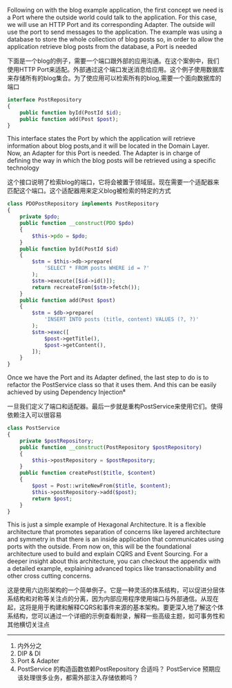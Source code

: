 Following on with the blog example application, the first concept we need is a Port where the outside world could talk to the application. For this case, we will use an HTTP Port and its corresponding Adapter. The outside will use the port to send messages to the application. The example was using a database to store the whole collection of blog posts so, in order to allow the application retrieve blog posts from the database, a Port is needed

下面是一个blog的例子，需要一个端口跟外部的应用沟通。在这个案例中，我们使用HTTP Port来适配。外部通过这个端口发送消息给应用。这个例子使用数据库来存储所有的blog集合。为了使应用可以检索所有的blog,需要一个面向数据库的端口

```php
interface PostRepository
{
    public function byId(PostId $id);
    public function add(Post $post);
}
```

This interface states the Port by which the application will retrieve information about blog posts,and it will be located in the Domain Layer. Now, an Adapter for this Port is needed. The Adapter is in charge of defining the way in which the blog posts will be retrieved using a specific technology

这个接口说明了检索blog的端口，它将会被置于领域层。现在需要一个适配器来匹配这个端口。这个适配器用来定义blog被检索的特定的方式

```php
class PDOPostRepository implements PostRepository
{
    private $pdo;
    public function __construct(PDO $pdo)
    {
        $this->pdo = $pdo;
    }
    public function byId(PostId $id)
    {
        $stm = $this->db->prepare(
            'SELECT * FROM posts WHERE id = ?'
        );
        $stm->execute([$id->id()]);
        return recreateFrom($stm->fetch());
    }
    public function add(Post $post)
    {
        $stm = $db->prepare(
            'INSERT INTO posts (title, content) VALUES (?, ?)'
        );
        $stm->exec([
            $post->getTitle(),
            $post->getContent(),
        ]);
    }
}
```

Once we have the Port and its Adapter defined, the last step to do is to refactor the PostService class so that it uses them. And this can be easily achieved by using Dependency Injection⁸

一旦我们定义了端口和适配器。最后一步就是重构PostService来使用它们。使得依赖注入可以很容易

```php
class PostService
{
    private $postRepository;
    public function __construct(PostRepository $postRepository)
    {
        $this->postRepository = $postRepository;
    }
    public function createPost($title, $content)
    {
        $post = Post::writeNewFrom($title, $content);
        $this->postRepository->add($post);
        return $post;
    }
}
```

This is just a simple example of Hexagonal Architecture. It is a flexible architecture that promotes separation of concerns like layered architecture and symmetry in that there is an inside application that communicates using ports with the outside. From now on, this will be the foundational architecture used to build and explain CQRS and Event Sourcing. For a deeper insight about this architecture, you can checkout the appendix with a detailed example, explaining advanced topics like transactionability and other cross cutting concerns.

这是使用六边形架构的一个简单例子。它是一种灵活的体系结构，可以促进分层体系结构和对称等关注点的分离，因为内部应用程序使用端口与外部通信。从现在起，这将是用于构建和解释CQRS和事件来源的基本架构。要更深入地了解这个体系结构，您可以通过一个详细的示例查看附录，解释一些高级主题，如可事务性和其他横切关注点

---

1. 内外分之
2. DIP & DI
3. Port & Adapter
4. PostService 的构造函数依赖PostRepository  合适吗？ PostService 预期应该处理很多业务，都需外部注入存储依赖吗？



